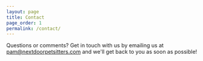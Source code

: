```yaml
---
layout: page
title: Contact
page_order: 1
permalink: /contact/
---
```


Questions or comments? Get in touch with us by emailing us at [ pam@nextdoorpetsitters.com](mailto:pam@nextdoorpetsitters.com) and we'll get back to you as soon as possible!